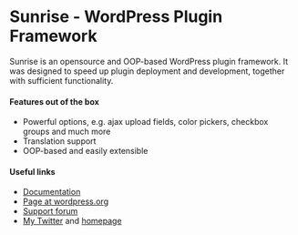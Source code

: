 Sunrise - WordPress Plugin Framework
====================================

Sunrise is an opensource and OOP-based WordPress plugin framework.
It was designed to speed up plugin deployment and development, together with sufficient
functionality.

#### Features out of the box

* Powerful options, e.g. ajax upload fields, color pickers, checkbox groups and much more
* Translation support
* OOP-based and easily extensible

#### Useful links

* [Documentation](https://github.com/gndev/sunrise/wiki)
* [Page at wordpress.org](http://wordpress.org/plugins/sunrise/)
* [Support forum](http://wordpress.org/support/plugin/sunrise/)
* [My Twitter](http://twitter.com/gndevinfo) and [homepage](http://gndev.info/)